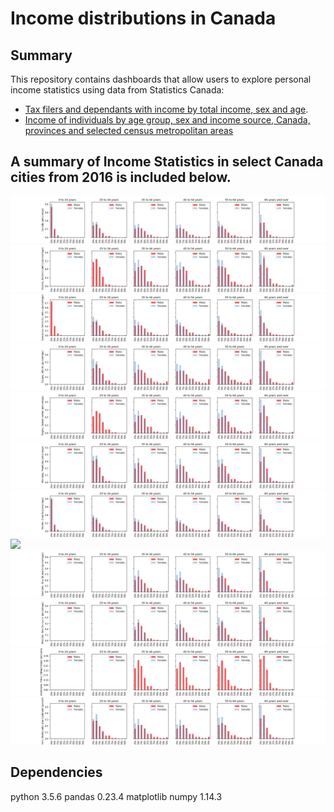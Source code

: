 # Income distributions in Canada

## Summary
This repository contains dashboards that allow users to explore personal income statistics using data from Statistics Canada:
- [Tax filers and dependants with income by total income, sex and age](https://doi.org/10.25318/1110000801-eng).
- [Income of individuals by age group, sex and income source, Canada, provinces and selected census metropolitan areas](https://doi.org/10.25318/1110023901-eng)

## A summary of Income Statistics in select Canada cities from 2016 is included below.

![](/figures/Canada.png)
![](/figures/Victoria_British_Columbia.png)
![](/figures/Vancouver_British_Columbia.png)
![](/figures/Calgary_Alberta.png)
![](/figures/Regina_Saskatchewan.png)
![](/figures/Winnipeg_Manitoba.png)
![](/figures/Toronto_Ontario.png)
![](/figures/Montréal_Quebec.png)
![](/figures/Saint_John_New_Brunswick.png)
![](/figures/Moncton_New_Brunswick.png)
![](/figures/Charlottetown_Prince_Edward_Island.png)
![](/figures/St._John's_Newfoundland_and_Labrador.png)

## Dependencies

python 3.5.6
pandas 0.23.4
matplotlib
numpy 1.14.3
